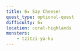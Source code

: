 ```yaml
---
title: 6★ Say Cheese!
quest_type: optional-quest
difficulty: 6★
location: coral-highlands
monsters:
    - tzitzi-ya-ku
---
```

